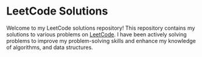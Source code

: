 # LeetCode Solutions 

Welcome to my LeetCode solutions repository! This repository contains my solutions to various problems on [LeetCode](https://leetcode.com/u/MahmoudNamNam/). I have been actively solving problems to improve my problem-solving skills and enhance my knowledge of algorithms, and data structures.

